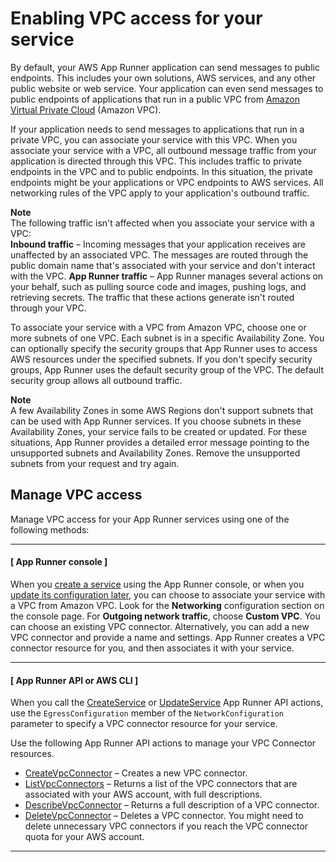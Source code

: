 # Enabling VPC access for your service<a name="network-vpc"></a>

By default, your AWS App Runner application can send messages to public endpoints\. This includes your own solutions, AWS services, and any other public website or web service\. Your application can even send messages to public endpoints of applications that run in a public VPC from [Amazon Virtual Private Cloud](https://docs.aws.amazon.com/vpc/latest/userguide/) \(Amazon VPC\)\.

If your application needs to send messages to applications that run in a private VPC, you can associate your service with this VPC\. When you associate your service with a VPC, all outbound message traffic from your application is directed through this VPC\. This includes traffic to private endpoints in the VPC and to public endpoints\. In this situation, the private endpoints might be your applications or VPC endpoints to AWS services\. All networking rules of the VPC apply to your application's outbound traffic\.

**Note**  
The following traffic isn't affected when you associate your service with a VPC:  
**Inbound traffic** – Incoming messages that your application receives are unaffected by an associated VPC\. The messages are routed through the public domain name that's associated with your service and don't interact with the VPC\.
**App Runner traffic** – App Runner manages several actions on your behalf, such as pulling source code and images, pushing logs, and retrieving secrets\. The traffic that these actions generate isn't routed through your VPC\.

To associate your service with a VPC from Amazon VPC, choose one or more subnets of one VPC\. Each subnet is in a specific Availability Zone\. You can optionally specify the security groups that App Runner uses to access AWS resources under the specified subnets\. If you don't specify security groups, App Runner uses the default security group of the VPC\. The default security group allows all outbound traffic\. 

**Note**  
A few Availability Zones in some AWS Regions don't support subnets that can be used with App Runner services\. If you choose subnets in these Availability Zones, your service fails to be created or updated\. For these situations, App Runner provides a detailed error message pointing to the unsupported subnets and Availability Zones\. Remove the unsupported subnets from your request and try again\.

## Manage VPC access<a name="network-vpc.manage"></a>

Manage VPC access for your App Runner services using one of the following methods:

------
#### [ App Runner console ]

When you [create a service](manage-create.md) using the App Runner console, or when you [update its configuration later](manage-configure.md), you can choose to associate your service with a VPC from Amazon VPC\. Look for the **Networking** configuration section on the console page\. For **Outgoing network traffic**, choose **Custom VPC**\. You can choose an existing VPC connector\. Alternatively, you can add a new VPC connector and provide a name and settings\. App Runner creates a VPC connector resource for you, and then associates it with your service\.

------
#### [ App Runner API or AWS CLI ]

When you call the [CreateService](https://docs.aws.amazon.com/apprunner/latest/api/API_CreateService.html) or [UpdateService](https://docs.aws.amazon.com/apprunner/latest/api/API_UpdateService.html) App Runner API actions, use the `EgressConfiguration` member of the `NetworkConfiguration` parameter to specify a VPC connector resource for your service\.

Use the following App Runner API actions to manage your VPC Connector resources\.
+ [CreateVpcConnector](https://docs.aws.amazon.com/apprunner/latest/api/API_CreateVpcConnector.html) – Creates a new VPC connector\.
+ [ListVpcConnectors](https://docs.aws.amazon.com/apprunner/latest/api/API_ListVpcConnectors.html) – Returns a list of the VPC connectors that are associated with your AWS account, with full descriptions\.
+ [DescribeVpcConnector](https://docs.aws.amazon.com/apprunner/latest/api/API_DescribeVpcConnector.html) – Returns a full description of a VPC connector\.
+ [DeleteVpcConnector](https://docs.aws.amazon.com/apprunner/latest/api/API_DeleteVpcConnector.html) – Deletes a VPC connector\. You might need to delete unnecessary VPC connectors if you reach the VPC connector quota for your AWS account\.

------